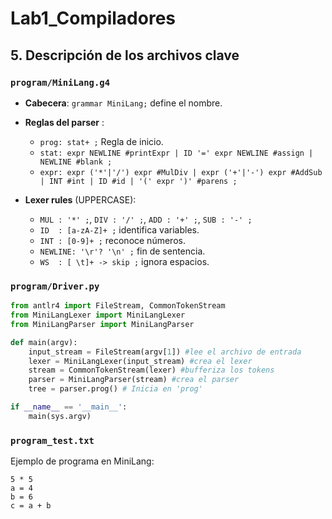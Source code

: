 # Lab1_Compiladores

## 5. Descripción de los archivos clave

### `program/MiniLang.g4`

* **Cabecera**: `grammar MiniLang;` define el nombre.
* **Reglas del parser** :

  * `prog: stat+ ;`  Regla de inicio.
  * `stat: expr NEWLINE #printExpr | ID '=' expr NEWLINE #assign | NEWLINE #blank ;`
  * `expr: expr ('*'|'/') expr #MulDiv | expr ('+'|'-') expr #AddSub | INT #int | ID #id | '(' expr ')' #parens ;`
* **Lexer rules** (UPPERCASE):

  * `MUL : '*' ;`, `DIV : '/' ;`, `ADD : '+' ;`, `SUB : '-' ;`
  * `ID  : [a-zA-Z]+ ;` identifica variables.
  * `INT : [0-9]+ ;` reconoce números.
  * `NEWLINE: '\r'? '\n' ;` fin de sentencia.
  * `WS  : [ \t]+ -> skip ;` ignora espacios.


### `program/Driver.py`

```python
from antlr4 import FileStream, CommonTokenStream
from MiniLangLexer import MiniLangLexer
from MiniLangParser import MiniLangParser

def main(argv):
    input_stream = FileStream(argv[1]) #lee el archivo de entrada
    lexer = MiniLangLexer(input_stream) #crea el lexer
    stream = CommonTokenStream(lexer) #bufferiza los tokens
    parser = MiniLangParser(stream) #crea el parser
    tree = parser.prog() # Inicia en 'prog'

if __name__ == '__main__':
    main(sys.argv)
```


### `program_test.txt`

Ejemplo de programa en MiniLang:

```
5 * 5
a = 4
b = 6
c = a + b
```



